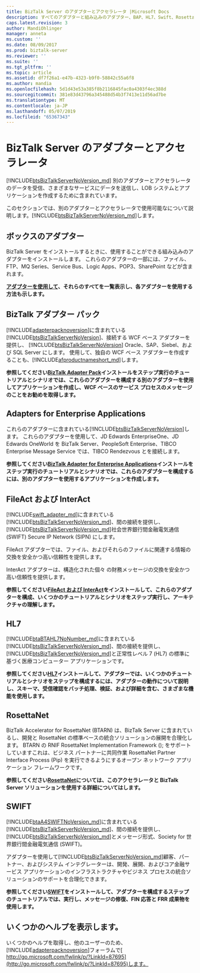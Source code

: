 ```yaml
---
title: BizTalk Server のアダプターとアクセラレータ |Microsoft Docs
description: すべてのアダプターと組み込みのアダプター、BAP、HL7、Swift、RosettaNet、FileAct および InterAct を含む biztalk アクセラレータの概要
caps.latest.revision: 3
author: MandiOhlinger
manager: anneta
ms.custom: ''
ms.date: 08/09/2017
ms.prod: biztalk-server
ms.reviewer: ''
ms.suite: ''
ms.tgt_pltfrm: ''
ms.topic: article
ms.assetid: df7f26a1-e47b-4323-b9f0-58842c55a6f8
ms.author: mandia
ms.openlocfilehash: 5d1d43e53a385f8b2116845fac0a4303f4ec388d
ms.sourcegitcommit: 381e83d43796a345488d54b3f7413e11d56ad7be
ms.translationtype: MT
ms.contentlocale: ja-JP
ms.lasthandoff: 05/07/2019
ms.locfileid: "65367343"
---
```

# <a name="adapters-and-accelerators-in-biztalk-server"></a>BizTalk Server のアダプターとアクセラレータ
 [!INCLUDE[btsBizTalkServerNoVersion_md](../includes/btsbiztalkservernoversion-md.md)] 別のアダプターとアクセラレータのデータを受信、さまざまなサービスにデータを送信し、LOB システムとアプリケーションを作成するために含まれています。 
 
このセクションでは、別のアダプターとアクセラレータで使用可能なについて説明します。[!INCLUDE[btsBizTalkServerNoVersion_md](../includes/btsbiztalkservernoversion-md.md)]します。 

## <a name="out-of-the-box-adapters"></a>ボックスのアダプター
BizTalk Server をインストールするときに、使用することができる組み込みのアダプターをインストールします。 これらのアダプターの一部には、ファイル、FTP、MQ Series、Service Bus、Logic Apps、POP3、SharePoint などが含まれます。

**[アダプターを使用して](../core/using-adapters.md)、それらのすべてを一覧表示し、各アダプターを使用する方法も示します。**
 
## <a name="biztalk-adapter-pack"></a>BizTalk アダプター パック
[!INCLUDE[adapterpacknoversion](../includes/adapterpacknoversion-md.md)]に含まれている[!INCLUDE[btsBizTalkServerNoVersion](../includes/btsbiztalkservernoversion-md.md)]、接続する WCF ベース アダプターを提供し、 [!INCLUDE[btsBizTalkServerNoVersion](../includes/btsbiztalkservernoversion-md.md)] Oracle、SAP、Siebel、および SQL Server にします。 使用して、独自の WCF ベース アダプターを作成することも、[!INCLUDE[afproductnameshort_md](../includes/afproductnameshort-md.md)]します。 

**参照してください[BizTalk Adapter Pack](../adapters-and-accelerators/biztalk-adapter-pack.md)インストールをステップ実行のチュートリアルとシナリオでは、これらのアダプターを構成する別のアダプターを使用してアプリケーションを作成し、WCF ベースのサービス プロセスのメッセージのことをお勧めを取得します。**

## <a name="adapters-for-enterprise-applications"></a>Adapters for Enterprise Applications
これらのアダプターに含まれている[!INCLUDE[btsBizTalkServerNoVersion](../includes/btsbiztalkservernoversion-md.md)]します。 これらのアダプターを使用して、JD Edwards EnterpriseOne、JD Edwards OneWorld を BizTalk Server、PeopleSoft Enterprise、TIBCO Enterprise Message Service では、TIBCO Rendezvous とを接続します。

**参照してください[BizTalk Adapter for Enterprise Applications](biztalk-adapters-for-enterprise-applications.md)インストールをステップ実行のチュートリアルとシナリオでは、これらのアダプターを構成するには、別のアダプターを使用するアプリケーションを作成します。** 


## <a name="fileact-and-interact"></a>FileAct および InterAct
[!INCLUDE[swift_adapter_md](../includes/swift-adapter-md.md)]に含まれている[!INCLUDE[btsBizTalkServerNoVersion_md](../includes/btsbiztalkservernoversion-md.md)]、間の接続を提供し、[!INCLUDE[btsBizTalkServerNoVersion_md](../includes/btsbiztalkservernoversion-md.md)]社会世界銀行間金融電気通信 (SWIFT) Secure IP Network (SIPN) にします。 

FileAct アダプターでは、ファイル、およびそれらのファイルに関連する情報の交換を安全かつ高い信頼性を提供します。 

InterAct アダプターは、構造化された個々 の財務メッセージの交換を安全かつ高い信頼性を提供します。 

**参照してください[FileAct および InterAct](../adapters-and-accelerators/fileact-interact/microsoft-biztalk-server-fileact-and-interact-adapters-documentation.md)をインストールして、これらのアダプターを構成、いくつかのチュートリアルとシナリオをステップ実行し、アーキテクチャの理解します。** 

## <a name="hl7"></a>HL7

[!INCLUDE[btaBTAHL7NoNumber_md](../includes/btabtahl7nonumber-md.md)]に含まれている[!INCLUDE[btsBizTalkServerNoVersion_md](../includes/btsbiztalkservernoversion-md.md)]、間の接続を提供し、[!INCLUDE[btsBizTalkServerNoVersion_md](../includes/btsbiztalkservernoversion-md.md)]と正常性レベル 7 (HL7) の標準に基づく医療コンピューター アプリケーションです。

**参照してください[HL7](../adapters-and-accelerators/accelerator-hl7/microsoft-biztalk-accelerator-for-hl7-documentation.md)インストールして、アダプターでは、いくつかのチュートリアルとシナリオをステップを構成するには、アダプターの動作について説明し、スキーマ、受信確認をバッチ処理、検証、および詳細を含む、さまざまな機能を使用します。**

## <a name="rosettanet"></a>RosettaNet
BizTalk Accelerator for RosettaNet (BTARN) は、BizTalk Server に含まれているし、開発と RosettaNet の標準ベースの統合ソリューションの展開を合理化します。 BTARN の RNIF RosettaNet Implementation Framework (); をサポートしていますこれは、ビジネス パートナーに共同作業 RosettaNet Partner Interface Process (Pip) を実行できるようにするオープン ネットワーク アプリケーション フレームワークです。 

**参照してください[RosettaNet](../adapters-and-accelerators/accelerator-rosettanet/microsoft-biztalk-accelerator-for-rosettanet-documentation.md)については、このアクセラレータと BizTalk Server ソリューションを使用する詳細についてはします。** 

## <a name="swift"></a>SWIFT
[!INCLUDE[btaA4SWIFTNoVersion_md](../includes/btaa4swiftnoversion-md.md)]に含まれている[!INCLUDE[btsBizTalkServerNoVersion_md](../includes/btsbiztalkservernoversion-md.md)]、間の接続を提供し、[!INCLUDE[btsBizTalkServerNoVersion_md](../includes/btsbiztalkservernoversion-md.md)]とメッセージ形式、Society for 世界銀行間金融電気通信 (SWIFT)。

アダプターを使用して[!INCLUDE[btsBizTalkServerNoVersion_md](../includes/btsbiztalkservernoversion-md.md)]顧客、パートナー、およびシステム インテグレーターは、開発、展開、およびコア金融サービス アプリケーションのインフラストラクチャやビジネス プロセスの統合ソリューションのサポートを合理化できます。

**参照してください[SWIFT](../adapters-and-accelerators/accelerator-swift/microsoft-biztalk-accelerator-for-swift-documentation.md)をインストールして、アダプターを構成するステップのチュートリアルでは、実行し、メッセージの修復、FIN 応答と FRR 成果物を使用します。**

## <a name="get-some-help"></a>いくつかのヘルプを表示します。 
いくつかのヘルプを取得し、他のユーザーのため、[!INCLUDE[adapterpacknoversion](../includes/adapterpacknoversion-md.md)]フォーラムで[ http://go.microsoft.com/fwlink/p/?LinkId=87695](http://go.microsoft.com/fwlink/p/?LinkId=87695)します。
